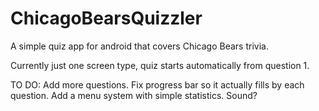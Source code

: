 # ChicagoBearsQuizzler
A simple quiz app for android that covers Chicago Bears trivia.


Currently just one screen type, quiz starts automatically from question 1.


TO DO:
Add more questions.
Fix progress bar so it actually fills by each question.
Add a menu system with simple statistics.
Sound?
